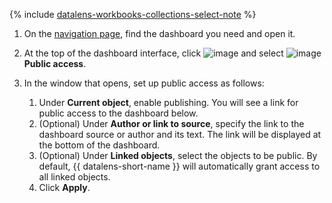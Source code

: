
{% include [datalens-workbooks-collections-select-note](./datalens-workbooks-collections-select-note.md) %}


1. On the [navigation page](https://datalens.yandex.ru/navigation), find the dashboard you need and open it.
1. At the top of the dashboard interface, click ![image](../../../_assets/console-icons/ellipsis.svg) and select ![image](../../../_assets/console-icons/nodes-right.svg) **Public access**.
1. In the window that opens, set up public access as follows:

   1. Under **Current object**, enable publishing. You will see a link for public access to the dashboard below.
   1. (Optional) Under **Author or link to source**, specify the link to the dashboard source or author and its text. The link will be displayed at the bottom of the dashboard.
   1. (Optional) Under **Linked objects**, select the objects to be public. By default, {{ datalens-short-name }} will automatically grant access to all linked objects.
   1. Click **Apply**.

